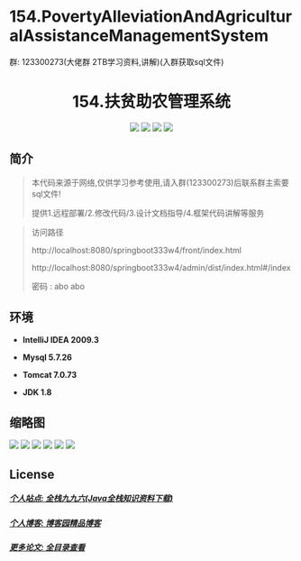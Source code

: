 # 154.PovertyAlleviationAndAgriculturalAssistanceManagementSystem

<p>群: 123300273(大佬群 2TB学习资料,讲解)(入群获取sql文件)</p>

<p><h1 align="center">154.扶贫助农管理系统</h1></p>


<p align="center">
	<img src="https://img.shields.io/badge/jdk-1.8-orange.svg"/>
    <img src="https://img.shields.io/badge/springBoot-5.x-lightgrey.svg"/>
    <img src="https://img.shields.io/badge/vue-3.x-blue.svg"/>
    <img src="https://img.shields.io/badge/mysql-5.x-yellow.svg"/>
</p>

## 简介


> 本代码来源于网络,仅供学习参考使用,请入群(123300273)后联系群主索要sql文件!
>
> 提供1.远程部署/2.修改代码/3.设计文档指导/4.框架代码讲解等服务

>访问路径
>
> http://localhost:8080/springboot333w4/front/index.html
>
> http://localhost:8080/springboot333w4/admin/dist/index.html#/index
>
> 密码 : abo abo


## 环境

- <b>IntelliJ IDEA 2009.3</b>

- <b>Mysql 5.7.26</b>

- <b>Tomcat 7.0.73</b>

- <b>JDK 1.8</b>




## 缩略图

![](https://img2022.cnblogs.com/blog/588112/202207/588112-20220714191552693-314263339.png)
![](https://img2022.cnblogs.com/blog/588112/202207/588112-20220714191602773-250521886.png)
![](https://img2022.cnblogs.com/blog/588112/202207/588112-20220714191622574-1795006767.png)
![](https://img2022.cnblogs.com/blog/588112/202207/588112-20220714191641855-1213624666.png)
![](https://img2022.cnblogs.com/blog/588112/202207/588112-20220714191705619-1684520162.png)
![](https://img2022.cnblogs.com/blog/588112/202207/588112-20220714191711686-1922567067.png)



## License

##### [个人站点: 全栈九九六(Java全栈知识资料下载)](https://www.blog996.com/)
##### [个人博客: 博客园精品博客](https://www.cnblogs.com/yysbolg/)
##### [更多论文: 全目录查看](https://www.blog996.com/md/2021-09-22-1632317852192.html)



